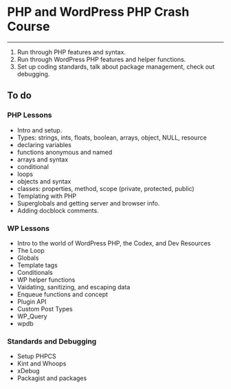 # PHP and WordPress PHP Crash Course
---

1. Run through PHP features and syntax.
2. Run through WordPress PHP features and helper functions.
3. Set up coding standards, talk about package management, check out debugging.


## To do
### PHP Lessons

- Intro and setup.
- Types: strings, ints, floats, boolean, arrays, object, NULL, resource
- declaring variables
- functions anonymous and named
- arrays and syntax
- conditional
- loops
- objects and syntax
- classes: properties, method, scope (private, protected, public)
- Templating with PHP
- Superglobals and getting server and browser info.
- Adding docblock comments.


### WP Lessons
- Intro to the world of WordPress PHP, the Codex, and Dev Resources
- The Loop
- Globals
- Template tags
- Conditionals
- WP helper functions
- Vaidating, sanitizing, and escaping data
- Enqueue functions and concept
- Plugin API
- Custom Post Types
- WP_Query
- wpdb


### Standards and Debugging
- Setup PHPCS
- Kint and Whoops
- xDebug
- Packagist and packages